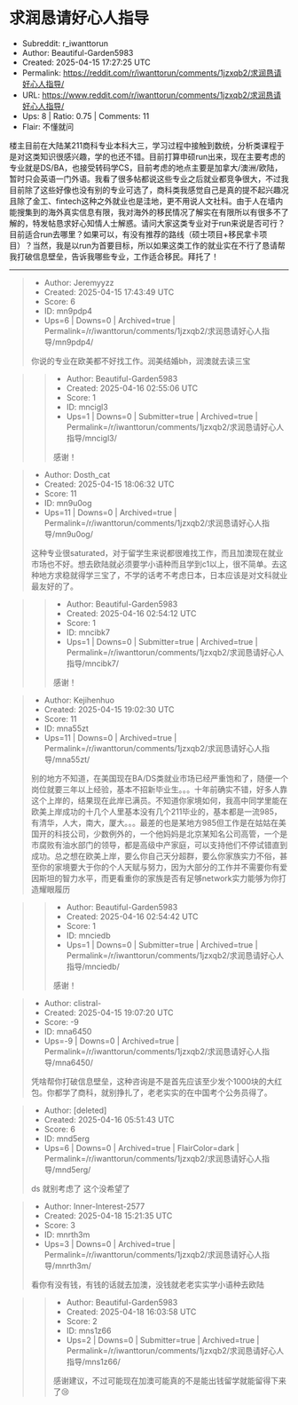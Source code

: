 # 求润恳请好心人指导

- Subreddit: r_iwanttorun
- Author: Beautiful-Garden5983
- Created: 2025-04-15 17:27:25 UTC
- Permalink: https://reddit.com/r/iwanttorun/comments/1jzxqb2/求润恳请好心人指导/
- URL: https://www.reddit.com/r/iwanttorun/comments/1jzxqb2/求润恳请好心人指导/
- Ups: 8 | Ratio: 0.75 | Comments: 11
- Flair: 不懂就问


楼主目前在大陆某211商科专业本科大三，学习过程中接触到数统，分析类课程于是对这类知识很感兴趣，学的也还不错。目前打算申硕run出来，现在主要考虑的专业就是DS/BA，也接受转码学CS，目前考虑的地点主要是加拿大/澳洲/欧陆，暂时只会英语一门外语。我看了很多帖都说这些专业之后就业都竞争很大，不过我目前除了这些好像也没有别的专业可选了，商科类我感觉自己是真的提不起兴趣况且除了金工、fintech这种之外就业也是洼地，更不用说人文社科。由于人在墙内能搜集到的海外真实信息有限，我对海外的移民情况了解实在有限所以有很多不了解的，特发帖恳求好心知情人士解惑。请问大家这类专业对于run来说是否可行？目前适合run去哪里？如果可以，有没有推荐的路线（硕士项目+移民拿卡项目）？当然，我是以run为首要目标，所以如果这类工作的就业实在不行了恳请帮我打破信息壁垒，告诉我哪些专业，工作适合移民。拜托了！


---

> - Author: Jeremyyzz
> - Created: 2025-04-15 17:43:49 UTC
> - Score: 6
> - ID: mn9pdp4
> - Ups=6 | Downs=0 | Archived=true | Permalink=/r/iwanttorun/comments/1jzxqb2/求润恳请好心人指导/mn9pdp4/
>
> 你说的专业在欧美都不好找工作。润美结婚bh，润澳就去读三宝

>> - Author: Beautiful-Garden5983
>> - Created: 2025-04-16 02:55:06 UTC
>> - Score: 1
>> - ID: mncigl3
>> - Ups=1 | Downs=0 | Submitter=true | Archived=true | Permalink=/r/iwanttorun/comments/1jzxqb2/求润恳请好心人指导/mncigl3/
>>
>> 感谢！

> - Author: Dosth_cat
> - Created: 2025-04-15 18:06:32 UTC
> - Score: 11
> - ID: mn9u0og
> - Ups=11 | Downs=0 | Archived=true | Permalink=/r/iwanttorun/comments/1jzxqb2/求润恳请好心人指导/mn9u0og/
>
> 这种专业很saturated，对于留学生来说都很难找工作，而且加澳现在就业市场也不好。想去欧陆就必须要学小语种而且学到c1以上，很不简单。去这种地方求稳就得学三宝了，不学的话考不考虑日本，日本应该是对文科就业最友好的了。

>> - Author: Beautiful-Garden5983
>> - Created: 2025-04-16 02:54:12 UTC
>> - Score: 1
>> - ID: mncibk7
>> - Ups=1 | Downs=0 | Submitter=true | Archived=true | Permalink=/r/iwanttorun/comments/1jzxqb2/求润恳请好心人指导/mncibk7/
>>
>> 感谢！

> - Author: Kejihenhuo
> - Created: 2025-04-15 19:02:30 UTC
> - Score: 11
> - ID: mna55zt
> - Ups=11 | Downs=0 | Archived=true | Permalink=/r/iwanttorun/comments/1jzxqb2/求润恳请好心人指导/mna55zt/
>
> 别的地方不知道，在美国现在BA/DS类就业市场已经严重饱和了，随便一个岗位就要三年以上经验，基本不招新毕业生。。。十年前确实不错，好多人靠这个上岸的，结果现在此岸已满员。不知道你家境如何，我高中同学里能在欧美上岸成功的十几个人里基本没有几个211毕业的，基本都是一流985，有清华，人大，南大，厦大。。。最差的也是某地方985但工作是在姑姑在美国开的科技公司，少数例外的，一个他妈妈是北京某知名公司高管，一个是市腐败有油水部门的领导，都是高级中产家庭，可以支持他们不停试错直到成功。总之想在欧美上岸，要么你自己天分超群，要么你家族实力不俗，甚至你的家境要大于你的个人天赋与努力，因为大部分的工作并不需要你有爱因斯坦的智力水平，而更看重你的家族是否有足够network实力能够为你打造耀眼履历

>> - Author: Beautiful-Garden5983
>> - Created: 2025-04-16 02:54:42 UTC
>> - Score: 1
>> - ID: mnciedb
>> - Ups=1 | Downs=0 | Submitter=true | Archived=true | Permalink=/r/iwanttorun/comments/1jzxqb2/求润恳请好心人指导/mnciedb/
>>
>> 感谢！

> - Author: clistral-
> - Created: 2025-04-15 19:07:20 UTC
> - Score: -9
> - ID: mna6450
> - Ups=-9 | Downs=0 | Archived=true | Permalink=/r/iwanttorun/comments/1jzxqb2/求润恳请好心人指导/mna6450/
>
> 凭啥帮你打破信息壁垒，这种咨询是不是首先应该至少发个1000块的大红包。你都学了商科，就别挣扎了，老老实实的在中国考个公务员得了。

> - Author: [deleted]
> - Created: 2025-04-16 05:51:43 UTC
> - Score: 6
> - ID: mnd5erg
> - Ups=6 | Downs=0 | Archived=true | FlairColor=dark | Permalink=/r/iwanttorun/comments/1jzxqb2/求润恳请好心人指导/mnd5erg/
>
> ds 就别考虑了 这个没希望了

> - Author: Inner-Interest-2577
> - Created: 2025-04-18 15:21:35 UTC
> - Score: 3
> - ID: mnrth3m
> - Ups=3 | Downs=0 | Archived=true | Permalink=/r/iwanttorun/comments/1jzxqb2/求润恳请好心人指导/mnrth3m/
>
> 看你有没有钱，有钱的话就去加澳，没钱就老老实实学小语种去欧陆

>> - Author: Beautiful-Garden5983
>> - Created: 2025-04-18 16:03:58 UTC
>> - Score: 2
>> - ID: mns1z66
>> - Ups=2 | Downs=0 | Submitter=true | Archived=true | Permalink=/r/iwanttorun/comments/1jzxqb2/求润恳请好心人指导/mns1z66/
>>
>> 感谢建议，不过可能现在加澳可能真的不是能出钱留学就能留得下来了😢

